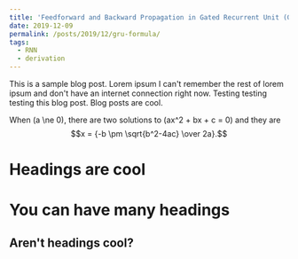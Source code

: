 ```yaml
---
title: 'Feedforward and Backward Propagation in Gated Recurrent Unit (GRU)'
date: 2019-12-09
permalink: /posts/2019/12/gru-formula/
tags:
  - RNN
  - derivation
---
```


This is a sample blog post. Lorem ipsum I can't remember the rest of lorem ipsum and don't have an internet connection right now. Testing testing testing this blog post. Blog posts are cool.

When \(a \ne 0\), there are two solutions to \(ax^2 + bx + c = 0\) and they are
$$x = {-b \pm \sqrt{b^2-4ac} \over 2a}.$$

Headings are cool
======

You can have many headings
======

Aren't headings cool?
------
